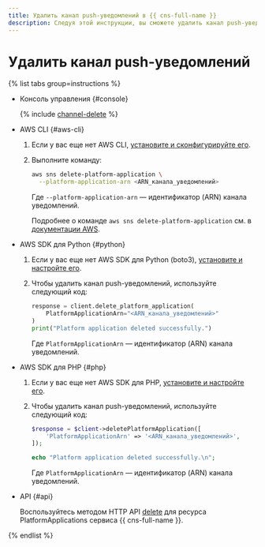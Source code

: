 ```yaml
---
title: Удалить канал push-уведомлений в {{ cns-full-name }}
description: Следуя этой инструкции, вы сможете удалить канал push-уведомлений.
---
```


# Удалить канал push-уведомлений

{% list tabs group=instructions %}

- Консоль управления {#console}

  {% include [channel-delete](../../../_includes/notifications/channel-delete-console.md) %}

- AWS CLI {#aws-cli}

  1. Если у вас еще нет AWS CLI, [установите и сконфигурируйте его](../../../storage/tools/aws-cli.md).
  1. Выполните команду:

      ```bash
      aws sns delete-platform-application \
        --platform-application-arn <ARN_канала_уведомлений>
      ```

      Где `--platform-application-arn` — идентификатор (ARN) канала уведомлений.

      Подробнее о команде `aws sns delete-platform-application` см. в [документации AWS](https://awscli.amazonaws.com/v2/documentation/api/latest/reference/sns/delete-platform-application.html).

- AWS SDK для Python {#python}

  1. Если у вас еще нет AWS SDK для Python (boto3), [установите и настройте его](../../tools/sdk-python.md#aws-sdk).
  1. Чтобы удалить канал push-уведомлений, используйте следующий код:

      ```python
      response = client.delete_platform_application(
          PlatformApplicationArn="<ARN_канала_уведомлений>"
      )
      print("Platform application deleted successfully.")
      ```

      Где `PlatformApplicationArn` — идентификатор (ARN) канала уведомлений.

- AWS SDK для PHP {#php}

  1. Если у вас еще нет AWS SDK для PHP, [установите и настройте его](../../tools/sdk-php.md#aws-sdk).
  1. Чтобы удалить канал push-уведомлений, используйте следующий код:

      ```php
      $response = $client->deletePlatformApplication([
          'PlatformApplicationArn' => '<ARN_канала_уведомлений>',
      ]);

      echo "Platform application deleted successfully.\n";
      ```

      Где `PlatformApplicationArn` — идентификатор (ARN) канала уведомлений.


- API {#api}

  Воспользуйтесь методом HTTP API [delete](../../api-ref/delete-platform-application.md) для ресурса PlatformApplications сервиса {{ cns-full-name }}.

{% endlist %}
